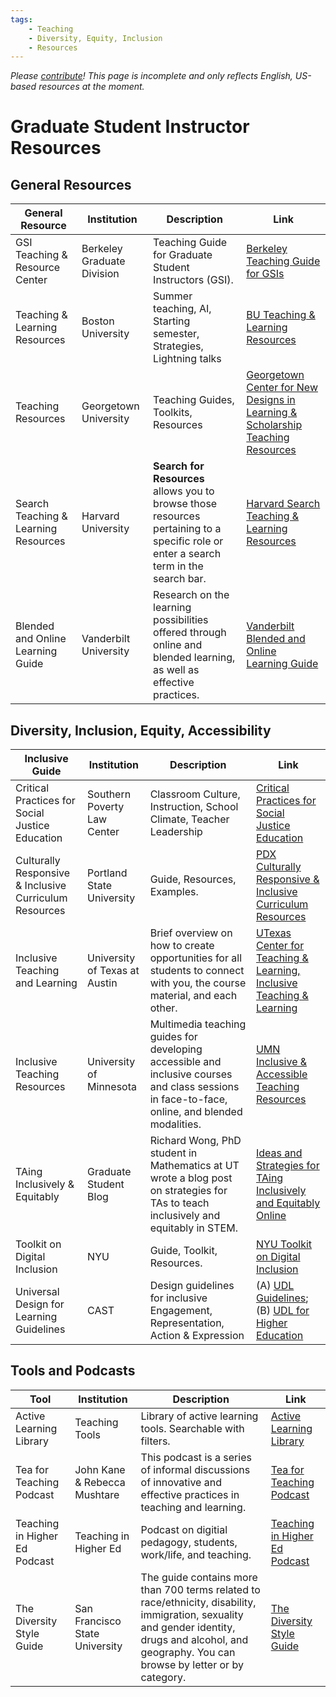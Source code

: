 ```yaml
---
tags:
    - Teaching
    - Diversity, Equity, Inclusion
    - Resources
---
```


_Please [contribute](https://studentwiki.github.io/contribute/)! This page is incomplete and only reflects English, US-based resources at the moment._

# Graduate Student Instructor Resources

## General Resources

| General Resource                                               | Institution                    | Description                                                                                                                                                                                          | Link                                                                                                                                                                              |
|--------------------------------------------------------|--------------------------------|------------------------------------------------------------------------------------------------------------------------------------------------------------------------------------------------------|-----------------------------------------------------------------------------------------------------------------------------------------------------------------------------------|
| GSI Teaching & Resource Center                         | Berkeley Graduate Division     | Teaching Guide for Graduate Student Instructors (GSI).                                                                                                                                               | [Berkeley Teaching Guide for GSIs](https://gsi.berkeley.edu/gsi-guide-contents/)                                                                                                  |
| Teaching & Learning Resources                          | Boston University              | Summer teaching, AI, Starting semester, Strategies, Lightning talks                                                                                                                                  | [BU Teaching & Learning Resources](https://www.bu.edu/ctl/resources/)                                                                                                             |
| Teaching Resources                                     | Georgetown University          | Teaching Guides, Toolkits, Resources                                                                                                                                                                 | [Georgetown Center for New Designs in Learning & Scholarship Teaching Resources](https://cndls.georgetown.edu/resources/)                                                         |
| Search Teaching & Learning Resources                   | Harvard University             | **Search for Resources** allows you to browse those resources pertaining to a specific role or enter a search term in the search bar.                                                                | [Harvard Search Teaching & Learning Resources](https://hilt.harvard.edu/teaching-learning-resources-overview/)                                                                    |
| Blended and Online Learning Guide                      | Vanderbilt University          | Research on the learning possibilities offered through online and blended learning, as well as effective practices.                                                                                  | [Vanderbilt Blended and Online Learning Guide](https://cft.vanderbilt.edu/guides-sub-pages/blended-and-online-learning/)                                                          |

## Diversity, Inclusion, Equity, Accessibility

| Inclusive Guide                                        | Institution                   | Description                                                                                                                                    | Link                                                                                                                                                                              |
|--------------------------------------------------------|-------------------------------|------------------------------------------------------------------------------------------------------------------------------------------------|-----------------------------------------------------------------------------------------------------------------------------------------------------------------------------------|
| Critical Practices for Social Justice Education        | Southern Poverty Law Center   | Classroom Culture, Instruction, School Climate, Teacher Leadership                                                                             | [Critical Practices for Social Justice Education](https://www.learningforjustice.org/magazine/publications/critical-practices-for-social-justice-education)                       |
| Culturally Responsive & Inclusive Curriculum Resources | Portland State University     | Guide, Resources, Examples.                                                                                                                    | [PDX Culturally Responsive & Inclusive Curriculum Resources](https://guides.library.pdx.edu/culturallyresponsivecurriculum)                                                       |
| Inclusive Teaching and Learning                        | University of Texas at Austin | Brief overview on how to create opportunities for all students to connect with you, the course material, and each other.                       | [UTexas Center for Teaching & Learning, Inclusive Teaching & Learning](https://ctl.utexas.edu/instructional-strategies/inclusive-teaching-and-learning)                           |
| Inclusive Teaching Resources                           | University of Minnesota       | Multimedia teaching guides for developing accessible and inclusive courses and class sessions in face-to-face, online, and blended modalities. | [UMN Inclusive & Accessible Teaching Resources](https://cei.umn.edu/teaching-resources)                                                                                           |
| TAing Inclusively & Equitably                          | Graduate Student Blog         | Richard Wong, PhD student in Mathematics at UT wrote a blog post on strategies for TAs to teach inclusively and equitably in STEM.             | [Ideas and Strategies for TAing Inclusively and Equitably Online](https://blogs.ams.org/mathgradblog/2020/07/29/ideas-and-strategies-for-taing-inclusively-and-equitably-online/) |
| Toolkit on Digital Inclusion                           | NYU                           | Guide, Toolkit, Resources.                                                                                                                     | [NYU Toolkit on Digital Inclusion](https://www.nyu.edu/life/global-inclusion-and-diversity/learning-and-development/toolkits/faculty-digital-inclusion.html)                      |
| Universal Design for Learning Guidelines               | CAST                          | Design guidelines for inclusive Engagement, Representation, Action & Expression                                                                | (A) [UDL Guidelines](https://udlguidelines.cast.org/); (B) [UDL for Higher Education](http://udloncampus.cast.org/home)                                                           |

## Tools and Podcasts

| Tool                          | Institution                    | Description                                                                                                                                                                                          | Link                                                                      |
|-------------------------------|--------------------------------|------------------------------------------------------------------------------------------------------------------------------------------------------------------------------------------------------|---------------------------------------------------------------------------|
| Active Learning Library       | Teaching Tools                 | Library of active learning tools. Searchable with filters.                                                                                                                                           | [Active Learning Library](https://teaching.tools/activities)              |
| Tea for Teaching Podcast      | John Kane & Rebecca Mushtare   | This podcast is a series of informal discussions of innovative and effective practices in teaching and learning.                                                                                     | [Tea for Teaching Podcast](https://teaforteaching.com/episodes/)          |
| Teaching in Higher Ed Podcast | Teaching in Higher Ed          | Podcast on digitial pedagogy, students, work/life, and teaching.                                                                                                                                     | [Teaching in Higher Ed Podcast](https://teachinginhighered.com/episodes/) |
| The Diversity Style Guide     | San Francisco State University | The guide contains more than 700 terms related to race/ethnicity, disability, immigration, sexuality and gender identity, drugs and alcohol, and geography. You can browse by letter or by category. | [The Diversity Style Guide](https://www.diversitystyleguide.com/)         |
